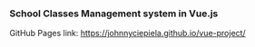 ### School Classes Management system in Vue.js

GitHub Pages link: https://johnnyciepiela.github.io/vue-project/
